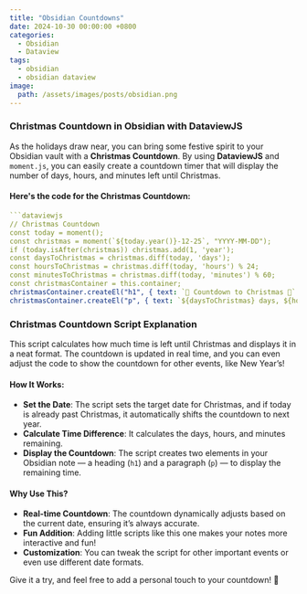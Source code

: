 ```yaml
---
title: "Obsidian Countdowns"
date: 2024-10-30 00:00:00 +0800
categories: 
  - Obsidian
  - Dataview
tags:
  - obsidian
  - obsidian dataview
image:
  path: /assets/images/posts/obsidian.png
---
```


### Christmas Countdown in Obsidian with DataviewJS

As the holidays draw near, you can bring some festive spirit to your Obsidian vault with a **Christmas Countdown**. By using **DataviewJS** and `moment.js`, you can easily create a countdown timer that will display the number of days, hours, and minutes left until Christmas.

#### Here's the code for the Christmas Countdown:

```yaml
```dataviewjs
// Christmas Countdown
const today = moment();
const christmas = moment(`${today.year()}-12-25`, "YYYY-MM-DD");
if (today.isAfter(christmas)) christmas.add(1, 'year');
const daysToChristmas = christmas.diff(today, 'days');
const hoursToChristmas = christmas.diff(today, 'hours') % 24;
const minutesToChristmas = christmas.diff(today, 'minutes') % 60;
const christmasContainer = this.container;
christmasContainer.createEl("h1", { text: `🎄 Countdown to Christmas 🎅` });
christmasContainer.createEl("p", { text: `${daysToChristmas} days, ${hoursToChristmas} hours, and ${minutesToChristmas} minutes left!` });
```

### Christmas Countdown Script Explanation

This script calculates how much time is left until Christmas and displays it in a neat format. The countdown is updated in real time, and you can even adjust the code to show the countdown for other events, like New Year’s!

#### How It Works:
- **Set the Date**: The script sets the target date for Christmas, and if today is already past Christmas, it automatically shifts the countdown to next year.
- **Calculate Time Difference**: It calculates the days, hours, and minutes remaining.
- **Display the Countdown**: The script creates two elements in your Obsidian note — a heading (`h1`) and a paragraph (`p`) — to display the remaining time.

#### Why Use This?
- **Real-time Countdown**: The countdown dynamically adjusts based on the current date, ensuring it’s always accurate.
- **Fun Addition**: Adding little scripts like this one makes your notes more interactive and fun!
- **Customization**: You can tweak the script for other important events or even use different date formats.

Give it a try, and feel free to add a personal touch to your countdown! 🎉
